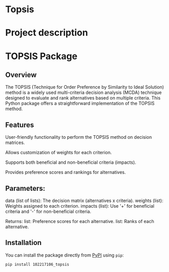 # Topsis

# Project description
# TOPSIS Package
## Overview
The TOPSIS (Technique for Order Preference by Similarity to Ideal Solution) method is a widely used multi-criteria decision analysis (MCDA) technique designed to evaluate and rank alternatives based on multiple criteria. This Python package offers a straightforward implementation of the TOPSIS method.

## Features
User-friendly functionality to perform the TOPSIS method on decision matrices.

Allows customization of weights for each criterion.

Supports both beneficial and non-beneficial criteria (impacts).

Provides preference scores and rankings for alternatives.

## Parameters:
data (list of lists): The decision matrix (alternatives x criteria). weights (list): Weights assigned to each criterion. impacts (list): Use '+' for beneficial criteria and '-' for non-beneficial criteria.

Returns: list: Preference scores for each alternative. list: Ranks of each alternative.

## **Installation**

You can install the package directly from [PyPI](https://pypi.org/) using `pip`:

```sh
pip install 102217106_topsis
